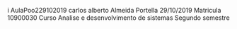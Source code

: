 i  AulaPoo229102019
carlos alberto Almeida Portella
29/10/2019
Matricula 10900030
Curso Analise e desenvolvimento de sistemas
Segundo semestre

